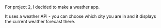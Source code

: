 For project 2, I decided to make a weather app. 

It uses a weather API - you can choose which city you are in and it displays the current weather forecast there.
